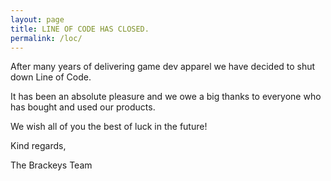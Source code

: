 ```yaml
---
layout: page
title: LINE OF CODE HAS CLOSED.
permalink: /loc/
---
```


After many years of delivering game dev apparel we have decided to shut down Line of Code.

It has been an absolute pleasure and we owe a big thanks to everyone who has bought and used our products.

We wish all of you the best of luck in the future!

Kind regards,

The Brackeys Team
